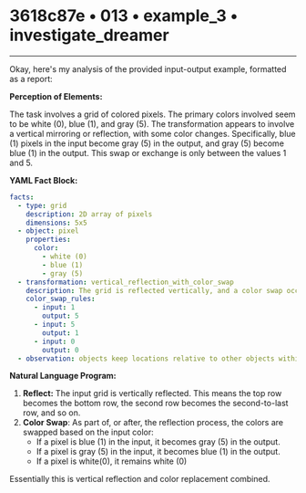 # 3618c87e • 013 • example_3 • investigate_dreamer

---
Okay, here's my analysis of the provided input-output example, formatted as a report:

**Perception of Elements:**

The task involves a grid of colored pixels. The primary colors involved seem to be white (0), blue (1), and gray (5). The transformation appears to involve a vertical mirroring or reflection, with some color changes. Specifically, blue (1) pixels in the input become gray (5) in the output, and gray (5) become blue (1) in the output. This swap or exchange is only between the values 1 and 5.

**YAML Fact Block:**



```yaml
facts:
  - type: grid
    description: 2D array of pixels
    dimensions: 5x5
  - object: pixel
    properties:
      color:
        - white (0)
        - blue (1)
        - gray (5)
  - transformation: vertical_reflection_with_color_swap
    description: The grid is reflected vertically, and a color swap occurs.
    color_swap_rules:
      - input: 1
        output: 5
      - input: 5
        output: 1
      - input: 0
        output: 0
  - observation: objects keep locations relative to other objects within the same row.
```



**Natural Language Program:**

1.  **Reflect:** The input grid is vertically reflected. This means the top row becomes the bottom row, the second row becomes the second-to-last row, and so on.
2.  **Color Swap**: As part of, or after, the reflection process, the colors are swapped based on the input color:
    *   If a pixel is blue (1) in the input, it becomes gray (5) in the output.
    *   If a pixel is gray (5) in the input, it becomes blue (1) in the output.
    *   If a pixel is white(0), it remains white (0)

Essentially this is vertical reflection and color replacement combined.

